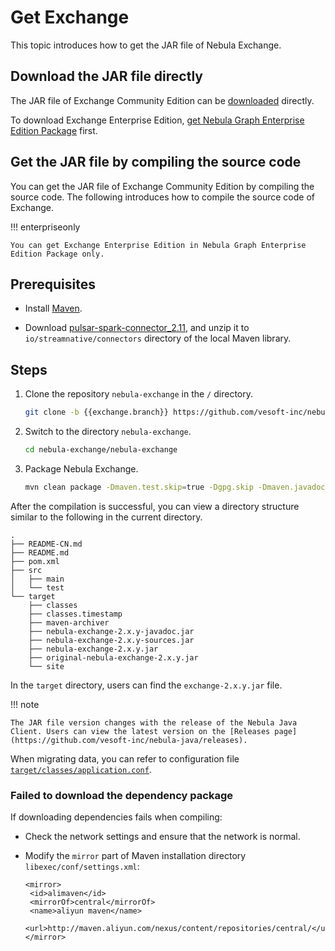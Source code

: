 # Get Exchange

This topic introduces how to get the JAR file of Nebula Exchange.

## Download the JAR file directly

The JAR file of Exchange Community Edition can be [downloaded](https://repo1.maven.org/maven2/com/vesoft/nebula-exchange/) directly.

To download Exchange Enterprise Edition, [get Nebula Graph Enterprise Edition Package](https://nebula-graph.com.cn/pricing/) first.

## Get the JAR file by compiling the source code

You can get the JAR file of Exchange Community Edition by compiling the source code. The following introduces how to compile the source code of Exchange.

!!! enterpriseonly

    You can get Exchange Enterprise Edition in Nebula Graph Enterprise Edition Package only.

## Prerequisites

- Install [Maven](https://maven.apache.org/download.cgi).

<!-- The Maven library where Pulsar is located was officially closed on May 31st, and the migration location has not been found yet. You can delete it once you find it-->
- Download [pulsar-spark-connector_2.11](https://oss-cdn.nebula-graph.com.cn/jar-packages/pulsar-spark-connector_2.11.zip), and unzip it to `io/streamnative/connectors` directory of the local Maven library.

## Steps

1. Clone the repository `nebula-exchange` in the `/` directory.

   ```bash
   git clone -b {{exchange.branch}} https://github.com/vesoft-inc/nebula-exchange.git
   ```

2. Switch to the directory `nebula-exchange`.

   ```bash
   cd nebula-exchange/nebula-exchange
   ```

3. Package Nebula Exchange.

   ```bash
   mvn clean package -Dmaven.test.skip=true -Dgpg.skip -Dmaven.javadoc.skip=true
   ```

After the compilation is successful, you can view a directory structure similar to the following in the current directory.

```text
.
├── README-CN.md
├── README.md
├── pom.xml
├── src
│   ├── main
│   └── test
└── target
    ├── classes
    ├── classes.timestamp
    ├── maven-archiver
    ├── nebula-exchange-2.x.y-javadoc.jar
    ├── nebula-exchange-2.x.y-sources.jar
    ├── nebula-exchange-2.x.y.jar
    ├── original-nebula-exchange-2.x.y.jar
    └── site
```

In the `target` directory, users can find the `exchange-2.x.y.jar` file.

!!! note

    The JAR file version changes with the release of the Nebula Java Client. Users can view the latest version on the [Releases page](https://github.com/vesoft-inc/nebula-java/releases).

When migrating data, you can refer to configuration file [`target/classes/application.conf`](https://github.com/vesoft-inc/nebula-exchange/blob/master/nebula-exchange/src/main/resources/application.conf).

### Failed to download the dependency package

If downloading dependencies fails when compiling:

- Check the network settings and ensure that the network is normal.

- Modify the `mirror` part of Maven installation directory `libexec/conf/settings.xml`:

  ```text
  <mirror>
   <id>alimaven</id>
   <mirrorOf>central</mirrorOf>
   <name>aliyun maven</name>
   <url>http://maven.aliyun.com/nexus/content/repositories/central/</url>
  </mirror>
  ```
